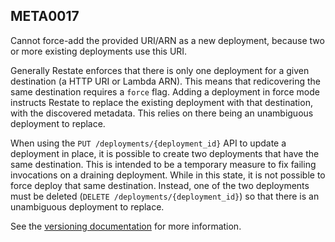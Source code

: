 ## META0017

Cannot force-add the provided URI/ARN as a new deployment, because two or more existing deployments use this URI.

Generally Restate enforces that there is only one deployment for a given destination (a HTTP URI or Lambda ARN). This means
that redicovering the same destination requires a `force` flag. Adding a deployment in force mode instructs Restate to replace the existing deployment
with that destination, with the discovered metadata. This relies on there being an unambiguous deployment to replace.

When using the `PUT /deployments/{deployment_id}` API to update a deployment in place, it is possible to create two deployments that have the same destination.
This is intended to be a temporary measure to fix failing invocations on a draining deployment. While in this state, it is not possible to force deploy that same destination.
Instead, one of the two deployments must be deleted (`DELETE /deployments/{deployment_id}`) so that there is an unambiguous deployment to replace.

See the [versioning documentation](https://docs.restate.dev/operate/versioning) for more information.

